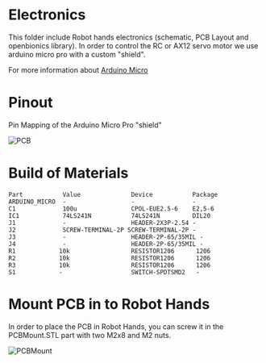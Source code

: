 # Electronics

This folder include Robot hands electronics (schematic, PCB Layout and openbionics library).
In order to control the RC or AX12 servo motor we use arduino micro pro with a custom "shield".

For more information about [Arduino Micro](http://arduino.cc/en/Main/ArduinoBoardMicro)

# Pinout
Pin Mapping of the Arduino Micro Pro "shield"

![PCB](https://raw.github.com/zisi/openBionics/master/Pics/PCB1.png)


# Build of Materials
	Part           Value              Device           Package 
	ARDUINO_MICRO  -                  -			       -
	C1             100u               CPOL-EUE2.5-6    E2,5-6  
	IC1            74LS241N           74LS241N         DIL20 
	J1             -                  HEADER-2X3P-2.54 -
	J2             SCREW-TERMINAL-2P SCREW-TERMINAL-2P -
	J3             -                  HEADER-2P-65/35MIL -          
	J4             -                  HEADER-2P-65/35MIL -    
	R1            10k                 RESISTOR1206      1206
	R2            10k                 RESISTOR1206      1206
	R3            10k                 RESISTOR1206      1206
	S1            -                   SWITCH-SPDTSMD2   -  

# Mount PCB in to Robot Hands

In order to place the PCB in Robot Hands, you can screw it in the PCBMount.STL part with two M2x8 and M2 nuts.

![PCBMount](https://raw.github.com/zisi/openBionics/master/Pics/PCB2.png)